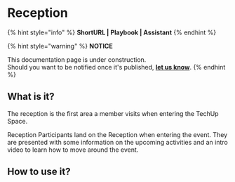 # Reception

{% hint style="info" %}
**ShortURL | Playbook | Assistant**
{% endhint %}





{% hint style="warning" %}
**NOTICE**

This documentation page is under construction.\
Should you want to be notified once it's published, [**let us know**](https://tiof.click/TIOFTarianUpdatesService).
{% endhint %}

## What is it?

The reception is the first area a member visits when entering the TechUp Space.

Reception Participants land on the Reception when entering the event. They are presented with some information on the upcoming activities and an intro video to learn how to move around the event.



## How to use it?

